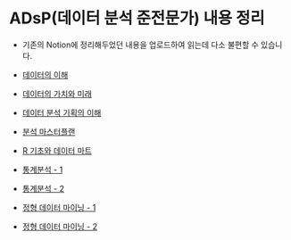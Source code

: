 # ADsP(데이터 분석 준전문가) 내용 정리

- 기존의 Notion에 정리해두었던 내용을 업로드하여 읽는데 다소 불편할 수 있습니다.

- [데이터의 이해](https://github.com/vinca0224/ADsp/blob/main/ADsP(%EB%8D%B0%EC%9D%B4%ED%84%B0%20%EB%B6%84%EC%84%9D%20%EC%A4%80%EC%A0%84%EB%AC%B8%EA%B0%80)%20%EB%82%B4%EC%9A%A9%20%EC%A0%95%EB%A6%AC/%EB%8D%B0%EC%9D%B4%ED%84%B0%EC%9D%98%20%EC%9D%B4%ED%95%B4.md)

- [데이터의 가치와 미래](https://github.com/vinca0224/ADsp/blob/main/ADsP(%EB%8D%B0%EC%9D%B4%ED%84%B0%20%EB%B6%84%EC%84%9D%20%EC%A4%80%EC%A0%84%EB%AC%B8%EA%B0%80)%20%EB%82%B4%EC%9A%A9%20%EC%A0%95%EB%A6%AC/%EB%8D%B0%EC%9D%B4%ED%84%B0%EC%9D%98%20%EA%B0%80%EC%B9%98%EC%99%80%20%EB%AF%B8%EB%9E%98.md)

- [데이터 분석 기획의 이해](https://github.com/vinca0224/ADsp/blob/main/ADsP(%EB%8D%B0%EC%9D%B4%ED%84%B0%20%EB%B6%84%EC%84%9D%20%EC%A4%80%EC%A0%84%EB%AC%B8%EA%B0%80)%20%EB%82%B4%EC%9A%A9%20%EC%A0%95%EB%A6%AC/%EB%8D%B0%EC%9D%B4%ED%84%B0%20%EB%B6%84%EC%84%9D%20%EA%B8%B0%ED%9A%8D%EC%9D%98%20%EC%9D%B4%ED%95%B4.md)

- [분석 마스터플랜](https://github.com/vinca0224/ADsp/blob/main/ADsP(%EB%8D%B0%EC%9D%B4%ED%84%B0%20%EB%B6%84%EC%84%9D%20%EC%A4%80%EC%A0%84%EB%AC%B8%EA%B0%80)%20%EB%82%B4%EC%9A%A9%20%EC%A0%95%EB%A6%AC/%EB%B6%84%EC%84%9D%20%EB%A7%88%EC%8A%A4%ED%84%B0%ED%94%8C%EB%9E%9C.md)

- [R 기초와 데이터 마트](https://github.com/vinca0224/ADsp/blob/main/ADsP(%EB%8D%B0%EC%9D%B4%ED%84%B0%20%EB%B6%84%EC%84%9D%20%EC%A4%80%EC%A0%84%EB%AC%B8%EA%B0%80)%20%EB%82%B4%EC%9A%A9%20%EC%A0%95%EB%A6%AC/R%20%EA%B8%B0%EC%B4%88%EC%99%80%20%EB%8D%B0%EC%9D%B4%ED%84%B0%20%EB%A7%88%ED%8A%B8.md)

- [통계분석 - 1](https://github.com/vinca0224/ADsp/blob/main/ADsP(%EB%8D%B0%EC%9D%B4%ED%84%B0%20%EB%B6%84%EC%84%9D%20%EC%A4%80%EC%A0%84%EB%AC%B8%EA%B0%80)%20%EB%82%B4%EC%9A%A9%20%EC%A0%95%EB%A6%AC/%ED%86%B5%EA%B3%84%EB%B6%84%EC%84%9D%20-%201.md)

- [통계분석 - 2](https://github.com/vinca0224/ADsp/blob/main/ADsP(%EB%8D%B0%EC%9D%B4%ED%84%B0%20%EB%B6%84%EC%84%9D%20%EC%A4%80%EC%A0%84%EB%AC%B8%EA%B0%80)%20%EB%82%B4%EC%9A%A9%20%EC%A0%95%EB%A6%AC/%ED%86%B5%EA%B3%84%EB%B6%84%EC%84%9D%20-%202.md)

- [정형 데이터 마이닝 - 1](https://github.com/vinca0224/ADsp/blob/main/ADsP(%EB%8D%B0%EC%9D%B4%ED%84%B0%20%EB%B6%84%EC%84%9D%20%EC%A4%80%EC%A0%84%EB%AC%B8%EA%B0%80)%20%EB%82%B4%EC%9A%A9%20%EC%A0%95%EB%A6%AC/%EC%A0%95%ED%98%95%20%EB%8D%B0%EC%9D%B4%ED%84%B0%20%EB%A7%88%EC%9D%B4%EB%8B%9D%20-%201.md)


- [정형 데이터 마이닝 - 2](https://github.com/vinca0224/ADsp/blob/main/ADsP(%EB%8D%B0%EC%9D%B4%ED%84%B0%20%EB%B6%84%EC%84%9D%20%EC%A4%80%EC%A0%84%EB%AC%B8%EA%B0%80)%20%EB%82%B4%EC%9A%A9%20%EC%A0%95%EB%A6%AC/%EC%A0%95%ED%98%95%20%EB%8D%B0%EC%9D%B4%ED%84%B0%20%EB%A7%88%EC%9D%B4%EB%8B%9D%20-%202.md)
